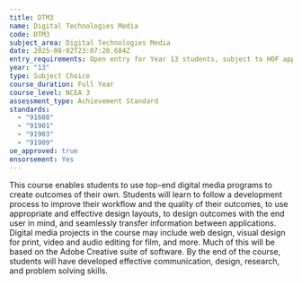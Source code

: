 ```yaml
---
title: DTM3
name: Digital Technologies Media
code: DTM3
subject_area: Digital Technologies Media
date: 2025-08-02T23:07:20.684Z
entry_requirements: Open entry for Year 13 students, subject to HOF approval.
year: "13"
type: Subject Choice
course_duration: Full Year
course_level: NCEA 3
assessment_type: Achievement Standard
standards:
  - "91608"
  - "91901"
  - "91903"
  - "91909"
ue_approved: true
ensorsement: Yes
---
```

This course enables students to use top-end digital media programs to create outcomes of their own. Students will learn to follow a development process to improve their workflow and the quality of their outcomes, to use appropriate and effective design layouts, to design outcomes with the end user in mind, and seamlessly transfer information between applications. Digital media projects in the course may include web design, visual design for print, video and audio editing for film, and more. Much of this will be based on the Adobe Creative suite of software. By the end of the course, students will have developed effective communication, design, research, and problem solving skills.